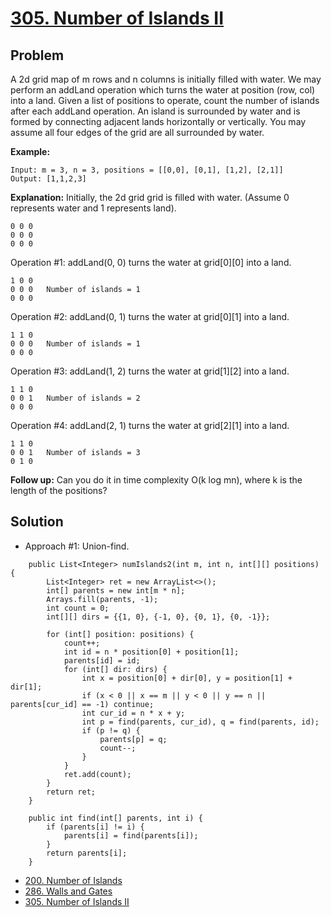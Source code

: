 # <a href='https://leetcode.com/problems/number-of-islands-ii/'>305. Number of Islands II</a>

## Problem
A 2d grid map of m rows and n columns is initially filled with water. We may perform an addLand operation which turns the water at position (row, col) into a land. Given a list of positions to operate, count the number of islands after each addLand operation. An island is surrounded by water and is formed by connecting adjacent lands horizontally or vertically. You may assume all four edges of the grid are all surrounded by water.

<strong>Example:</strong>
```
Input: m = 3, n = 3, positions = [[0,0], [0,1], [1,2], [2,1]]
Output: [1,1,2,3]
```
<strong>Explanation:</strong>
Initially, the 2d grid grid is filled with water. (Assume 0 represents water and 1 represents land).
```
0 0 0
0 0 0
0 0 0
```
Operation #1: addLand(0, 0) turns the water at grid[0][0] into a land.
```
1 0 0
0 0 0   Number of islands = 1
0 0 0
```
Operation #2: addLand(0, 1) turns the water at grid[0][1] into a land.
```
1 1 0
0 0 0   Number of islands = 1
0 0 0
```
Operation #3: addLand(1, 2) turns the water at grid[1][2] into a land.
```
1 1 0
0 0 1   Number of islands = 2
0 0 0
```
Operation #4: addLand(2, 1) turns the water at grid[2][1] into a land.
```
1 1 0
0 0 1   Number of islands = 3
0 1 0
```

<strong>Follow up:</strong>
Can you do it in time complexity O(k log mn), where k is the length of the positions?

## Solution
- Approach #1: Union-find.
```
    public List<Integer> numIslands2(int m, int n, int[][] positions) {
        List<Integer> ret = new ArrayList<>();
        int[] parents = new int[m * n];
        Arrays.fill(parents, -1);
        int count = 0;
        int[][] dirs = {{1, 0}, {-1, 0}, {0, 1}, {0, -1}};
        
        for (int[] position: positions) {
            count++;
            int id = n * position[0] + position[1];
            parents[id] = id;
            for (int[] dir: dirs) {
                int x = position[0] + dir[0], y = position[1] + dir[1];
                if (x < 0 || x == m || y < 0 || y == n || parents[cur_id] == -1) continue;
                int cur_id = n * x + y;
                int p = find(parents, cur_id), q = find(parents, id);
                if (p != q) {
                    parents[p] = q;
                    count--;
                }
            }
            ret.add(count);
        }
        return ret;
    }
    
    public int find(int[] parents, int i) {
        if (parents[i] != i) {
            parents[i] = find(parents[i]);
        }
        return parents[i];
    }
```

- <a href='https://github.com/DongZhuoran/LeetCode/blob/master/problems/200.%20Number%20of%20Islands.md'>200. Number of Islands</a>
- <a href='https://github.com/DongZhuoran/LeetCode/blob/master/problems/286.%20Walls%20and%20Gates.md'>286. Walls and Gates</a>
- <a href='https://github.com/DongZhuoran/LeetCode/blob/master/problems/305.%20Number%20of%20Islands%20II.md'>305. Number of Islands II</a>
